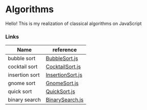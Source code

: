 # Algorithms
Hello! This is my realization of classical algorithms on JavaScript
### Links
| Name | reference |
| ------ | ------ |
| bubble sort | [BubbleSort.js](https://github.com/IsaevAlexandr/Algorithms/blob/master/BubbleSort.js) |
| cocktail sort | [CocktailSort.js](https://github.com/IsaevAlexandr/Algorithms/blob/master/CocktailSort.js) |
| insertion sort | [InsertionSort.js](https://github.com/IsaevAlexandr/Algorithms/blob/master/InsertionSort.js) |
| gnome sort | [GnomeSort.js](https://github.com/IsaevAlexandr/Algorithms/blob/master/GnomeSort.js) |
| quick sort | [QuickSort.js](https://github.com/IsaevAlexandr/Algorithms/blob/master/GnomeSort.js) |
| binary search | [BinarySearch.js](https://github.com/IsaevAlexandr/Algorithms/blob/master/GnomeSort.js) |